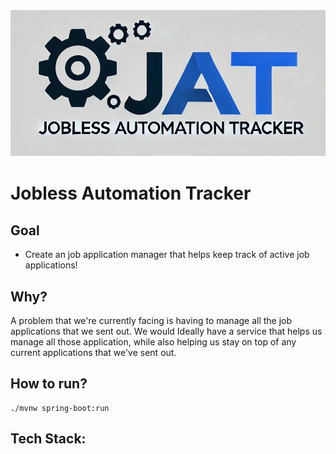 
![JAT](./docs/images/JAT_JoblessAutomationTracker.png)

# Jobless Automation Tracker

## Goal 
- Create an job application manager that helps keep track of active job applications!

## Why?
A problem that we're currently facing is having to manage all the job
applications that we sent out. We would Ideally have a service that helps us
manage all those application, while also helping us stay on top of any current
applications that we've sent out. 


## How to run? 

```
./mvnw spring-boot:run
```


## Tech Stack: 


